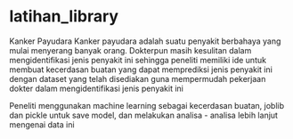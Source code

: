 # latihan_library
Kanker Payudara
Kanker payudara adalah suatu penyakit berbahaya yang mulai menyerang banyak orang. Dokterpun masih kesulitan dalam mengidentifikasi jenis penyakit ini sehingga peneliti memiliki ide untuk membuat kecerdasan buatan yang dapat memprediksi jenis penyakit ini dengan dataset yang telah disediakan guna mempermudah pekerjaan dokter dalam mengidentifikasi jenis penyakit ini

Peneliti menggunakan machine learning sebagai kecerdasan buatan, joblib dan pickle untuk save model, dan melakukan analisa - analisa lebih lanjut mengenai data ini
